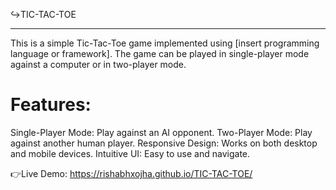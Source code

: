  ↪TIC-TAC-TOE
___________________________________________________________________________________________________________________________________________
This is a simple Tic-Tac-Toe game implemented using [insert programming language or framework]. The game can be played in single-player mode against a computer or in two-player mode.

# Features:
Single-Player Mode: Play against an AI opponent.
Two-Player Mode: Play against another human player.
Responsive Design: Works on both desktop and mobile devices.
Intuitive UI: Easy to use and navigate.

👉Live Demo: https://rishabhxojha.github.io/TIC-TAC-TOE/
